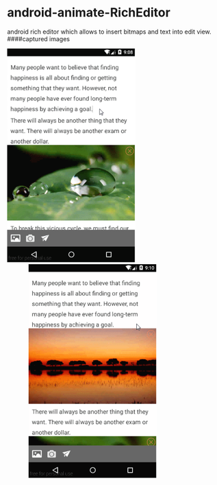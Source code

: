 # android-animate-RichEditor
android rich editor which allows to insert bitmaps and text into edit view.
####captured images
<td>
  <img src="capture01.gif" width="300" height="500" />
  <img src="capture02.gif" width="300" height="500" style="margin-left:50px" />
</td>
